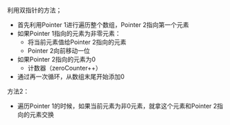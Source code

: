 利用双指针的方法；  
* 首先利用Pointer 1进行遍历整个数组，Pointer 2指向第一个元素
* 如果Pointer 1指向的元素为非零元素：  
    * 将当前元素值给Pointer 2指向的元素
    * Pointer 2向前移动一位
* 如果Pointer 2指向的元素为0
    * 计数器（zeroCounter++）
* 通过再一次循环，从数组末尾开始添加0

方法2：
* 遍历Pointer 1的时候，如果当前元素为非0元素，就拿这个元素和Pointer 2指向的元素交换